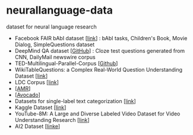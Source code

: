 # neurallanguage-data
dataset for neural language research

- Facebook FAIR bAbI dataset [[link](https://research.facebook.com/researchers/1543934539189348)] : bAbI tasks, Children's Book, Movie Dialog, SimpleQuestions dataset
- DeepMind QA dataset [[GitHub](https://github.com/deepmind/rc-data)] : Cloze test questions generated from CNN, DailyMail newswire corpus
- TED-Multilingual-Parallel-Corpus [[Github](https://github.com/ajinkyakulkarni14/TED-Multilingual-Parallel-Corpus)]
- WikiTableQuestions: a Complex Real-World Question Understanding Dataset [[link](http://nlp.stanford.edu/blog/wikitablequestions-a-complex-real-world-question-understanding-dataset/)]
- LDC Corpus [[link](https://catalog.ldc.upenn.edu/)]
 - [[AMR](https://catalog.ldc.upenn.edu/LDC2014T12 )]
 - [[Avocado](https://catalog.ldc.upenn.edu/LDC2015T03)]
- Datasets for single-label text categorization [[link](http://ana.cachopo.org/datasets-for-single-label-text-categorization)]
- Kaggle Dataset [[link](https://www.kaggle.com/datasets)]
- YouTube-8M: A Large and Diverse Labeled Video Dataset for Video Understanding Research [[link](https://research.googleblog.com/2016/09/announcing-youtube-8m-large-and-diverse.html)]
- AI2 Dataset [[linke](http://allenai.org/data.html)]
